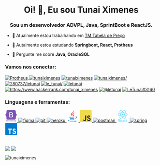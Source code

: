 <h1 align="center">Oi! 👋, Eu sou Tunai Ximenes</h1>
<h3 align="center">Sou um desenvolvedor ADVPL, Java, SprintBoot e ReactJS.</h3>

- 🔭 Atualmente estou trabalhando em [TM Tabela de Preço](https://github.com/tunaiximenes/tm-tabelapreco)

- 🌱 Autalmente estou estudando **Springboot, React, Protheus**

- 💬 Pergunte me sobre **Java, OracleSQL**

<h3 align="left">Vamos nos conectar:</h3>
<p align="left">
<a href="https://tdn.totvs.com/display/public/PROT/TOTVS+Linha+Protheus" target="blank"><img alt="Protheus" align="center" src="https://github.com/tunaiximenes/tds-vscode/blob/master/imagens/totvs.svg" width="30" height="40"/> </a>
<a href="https://codepen.io/tunaiximenes" target="blank"><img align="center" src="https://raw.githubusercontent.com/rahuldkjain/github-profile-readme-generator/master/src/images/icons/Social/codepen.svg" alt="tunaiximenes" height="30" width="40" /></a>
<a href="https://dev.to/tunaiximenes" target="blank"><img align="center" src="https://raw.githubusercontent.com/rahuldkjain/github-profile-readme-generator/master/src/images/icons/Social/devto.svg" alt="tunaiximenes" height="30" width="40" /></a>
<a href="https://linkedin.com/in/tunaiximenes/" target="blank"><img align="center" src="https://raw.githubusercontent.com/rahuldkjain/github-profile-readme-generator/master/src/images/icons/Social/linked-in-alt.svg" alt="tunaiximenes/" height="30" width="40" /></a>
<a href="https://stackoverflow.com/users/18517406/letunai" target="blank"><img align="center" src="https://raw.githubusercontent.com/rahuldkjain/github-profile-readme-generator/master/src/images/icons/Social/stack-overflow.svg" alt="280737/letunai" height="30" width="40" /></a>
<a href="https://instagram.com/le_tunai/" target="blank"><img align="center" src="https://raw.githubusercontent.com/rahuldkjain/github-profile-readme-generator/master/src/images/icons/Social/instagram.svg" alt="le_tunai/" height="30" width="40" /></a>
<a href="https://dribbble.com/letunai" target="blank"><img align="center" src="https://raw.githubusercontent.com/rahuldkjain/github-profile-readme-generator/master/src/images/icons/Social/dribbble.svg" alt="letunai" height="30" width="40" /></a>
<a href="https://www.hackerrank.com/tunai_ximenes" target="blank"><img align="center" src="https://raw.githubusercontent.com/rahuldkjain/github-profile-readme-generator/master/src/images/icons/Social/hackerrank.svg" alt="https://www.hackerrank.com/tunai_ximenes" height="30" width="40" /></a>
<a href="https://www.leetcode.com/@letunai" target="blank"><img align="center" src="https://raw.githubusercontent.com/rahuldkjain/github-profile-readme-generator/master/src/images/icons/Social/leet-code.svg" alt="@letunai" height="30" width="40" /></a>
<a href="https://discord.gg/LeTunai#3160" target="blank"><img align="center" src="https://raw.githubusercontent.com/rahuldkjain/github-profile-readme-generator/master/src/images/icons/Social/discord.svg" alt="LeTunai#3160" height="30" width="40" /></a>
</p>

<h3 align="left">Linguagens e ferramentas:</h3>
<p align="left"> <a href="https://getbootstrap.com" target="_blank" rel="noreferrer"> <img src="https://raw.githubusercontent.com/devicons/devicon/master/icons/bootstrap/bootstrap-plain-wordmark.svg" alt="bootstrap" width="40" height="40"/> </a> <a href="https://www.figma.com/" target="_blank" rel="noreferrer"> <img src="https://www.vectorlogo.zone/logos/figma/figma-icon.svg" alt="figma" width="40" height="40"/> </a> <a href="https://git-scm.com/" target="_blank" rel="noreferrer"> <img src="https://www.vectorlogo.zone/logos/git-scm/git-scm-icon.svg" alt="git" width="40" height="40"/> </a> <a href="https://heroku.com" target="_blank" rel="noreferrer"> <img src="https://www.vectorlogo.zone/logos/heroku/heroku-icon.svg" alt="heroku" width="40" height="40"/> </a> <a href="https://www.java.com" target="_blank" rel="noreferrer"> <img src="https://raw.githubusercontent.com/devicons/devicon/master/icons/java/java-original.svg" alt="java" width="40" height="40"/> </a> <a href="https://developer.mozilla.org/en-US/docs/Web/JavaScript" target="_blank" rel="noreferrer"> <img src="https://raw.githubusercontent.com/devicons/devicon/master/icons/javascript/javascript-original.svg" alt="javascript" width="40" height="40"/> </a> <a href="https://postman.com" target="_blank" rel="noreferrer"> <img src="https://www.vectorlogo.zone/logos/getpostman/getpostman-icon.svg" alt="postman" width="40" height="40"/> </a> <a href="https://reactjs.org/" target="_blank" rel="noreferrer"> <img src="https://raw.githubusercontent.com/devicons/devicon/master/icons/react/react-original-wordmark.svg" alt="react" width="40" height="40"/> </a> <a href="https://spring.io/" target="_blank" rel="noreferrer"> <img src="https://www.vectorlogo.zone/logos/springio/springio-icon.svg" alt="spring" width="40" height="40"/> </a> <a href="https://www.typescriptlang.org/" target="_blank" rel="noreferrer"> <img src="https://raw.githubusercontent.com/devicons/devicon/master/icons/typescript/typescript-original.svg" alt="typescript" width="40" height="40"/> </a> </p>

<div> 
  <br>
   <img height="180em"  align="center" 
       src="https://github-readme-stats.vercel.app/api?username=tunaiximenes&show_icons=true&theme=tokyonight"/> 
   <img height="180em"  align="center"
       src="https://github-readme-stats.vercel.app/api/top-langs/?username=tunaiximenes&layout=compact&langs_count=5&theme=tokyonight&bg_color=DEG,0d1017,111620,0d1017"/>
</div>
<div > 
<p ><img src="https://github-readme-streak-stats.herokuapp.com/?user=tunaiximenes&theme=tokyonight" alt="tunaiximenes" /></p>
</div>
<!--
**tunaiximenes/tunaiximenes** is a ✨ _special_ ✨ repository because its `README.md` (this file) appears on your GitHub profile.

Here are some ideas to get you started:

- 🔭 I’m currently working on ...
- 🌱 I’m currently learning ...
- 👯 I’m looking to collaborate on ...
- 🤔 I’m looking for help with ...
- 💬 Ask me about ...
- 📫 How to reach me: ...
- 😄 Pronouns: ...
- ⚡ Fun fact: ...
-->


